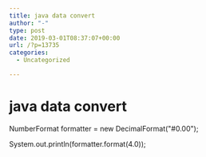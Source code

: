 ```yaml
---
title: java data convert
author: "-"
type: post
date: 2019-03-01T08:37:07+00:00
url: /?p=13735
categories:
  - Uncategorized

---
```

# java data convert
NumberFormat formatter = new DecimalFormat("#0.00");
  
System.out.println(formatter.format(4.0));